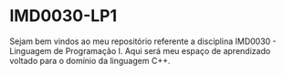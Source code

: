 # IMD0030-LP1

Sejam bem vindos ao meu repositório referente a disciplina IMD0030 - Linguagem de Programação I. Aqui será meu espaço de aprendizado voltado para o domínio da linguagem C++.
